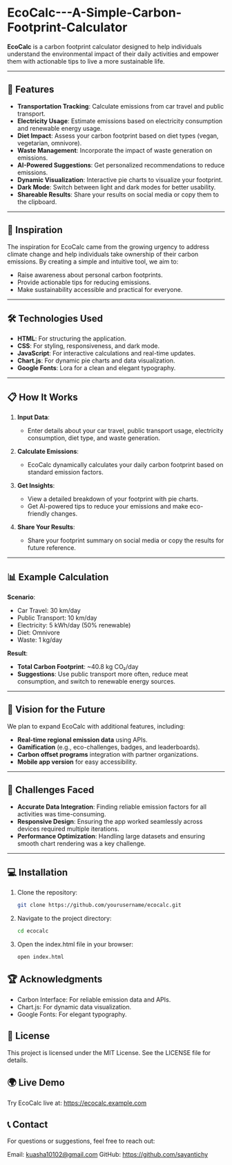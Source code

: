 # EcoCalc---A-Simple-Carbon-Footprint-Calculator

**EcoCalc** is a carbon footprint calculator designed to help individuals understand the environmental impact of their daily activities and empower them with actionable tips to live a more sustainable life.

---

## 🚀 Features

- **Transportation Tracking**: Calculate emissions from car travel and public transport.
- **Electricity Usage**: Estimate emissions based on electricity consumption and renewable energy usage.
- **Diet Impact**: Assess your carbon footprint based on diet types (vegan, vegetarian, omnivore).
- **Waste Management**: Incorporate the impact of waste generation on emissions.
- **AI-Powered Suggestions**: Get personalized recommendations to reduce emissions.
- **Dynamic Visualization**: Interactive pie charts to visualize your footprint.
- **Dark Mode**: Switch between light and dark modes for better usability.
- **Shareable Results**: Share your results on social media or copy them to the clipboard.

---

## 🌟 Inspiration

The inspiration for EcoCalc came from the growing urgency to address climate change and help individuals take ownership of their carbon emissions. By creating a simple and intuitive tool, we aim to:

- Raise awareness about personal carbon footprints.
- Provide actionable tips for reducing emissions.
- Make sustainability accessible and practical for everyone.

---

## 🛠️ Technologies Used

- **HTML**: For structuring the application.
- **CSS**: For styling, responsiveness, and dark mode.
- **JavaScript**: For interactive calculations and real-time updates.
- **Chart.js**: For dynamic pie charts and data visualization.
- **Google Fonts**: Lora for a clean and elegant typography.

---

## 📋 How It Works

1. **Input Data**:
   - Enter details about your car travel, public transport usage, electricity consumption, diet type, and waste generation.

2. **Calculate Emissions**:
   - EcoCalc dynamically calculates your daily carbon footprint based on standard emission factors.

3. **Get Insights**:
   - View a detailed breakdown of your footprint with pie charts.
   - Get AI-powered tips to reduce your emissions and make eco-friendly changes.

4. **Share Your Results**:
   - Share your footprint summary on social media or copy the results for future reference.

---

## 📊 Example Calculation

**Scenario**:
- Car Travel: 30 km/day  
- Public Transport: 10 km/day  
- Electricity: 5 kWh/day (50% renewable)  
- Diet: Omnivore  
- Waste: 1 kg/day  

**Result**:
- **Total Carbon Footprint**: ~40.8 kg CO₂/day  
- **Suggestions**: Use public transport more often, reduce meat consumption, and switch to renewable energy sources.

---

## 🎯 Vision for the Future

We plan to expand EcoCalc with additional features, including:

- **Real-time regional emission data** using APIs.
- **Gamification** (e.g., eco-challenges, badges, and leaderboards).
- **Carbon offset programs** integration with partner organizations.
- **Mobile app version** for easy accessibility.

---

## 🧩 Challenges Faced

- **Accurate Data Integration**: Finding reliable emission factors for all activities was time-consuming.  
- **Responsive Design**: Ensuring the app worked seamlessly across devices required multiple iterations.  
- **Performance Optimization**: Handling large datasets and ensuring smooth chart rendering was a key challenge.

---

## 💻 Installation

1. Clone the repository:
   ```bash
   git clone https://github.com/yourusername/ecocalc.git
2. Navigate to the project directory:
   ```bash
   cd ecocalc
3. Open the index.html file in your browser:
   ```bash
   open index.html
## 🏆 Acknowledgments
- Carbon Interface: For reliable emission data and APIs.
- Chart.js: For dynamic data visualization.
- Google Fonts: For elegant typography.
## 📄 License
This project is licensed under the MIT License. See the LICENSE file for details.
## 🌍 Live Demo
Try EcoCalc live at: https://ecocalc.example.com
## 📞 Contact
For questions or suggestions, feel free to reach out:

Email: kuasha10102@gmail.com
GitHub: https://github.com/sayantichy
